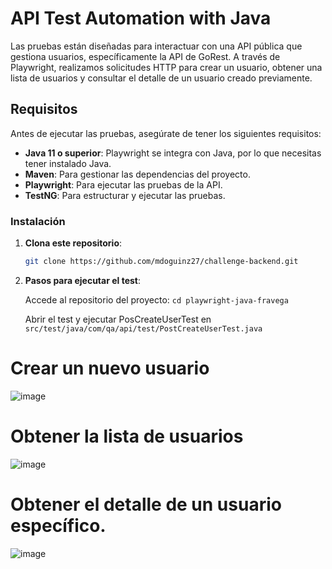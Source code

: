 # API Test Automation with Java

Las pruebas están diseñadas para interactuar con una API pública que gestiona usuarios, específicamente la API de GoRest. A través de Playwright, realizamos solicitudes HTTP para crear un usuario, obtener una lista de usuarios y consultar el detalle de un usuario creado previamente.

## Requisitos

Antes de ejecutar las pruebas, asegúrate de tener los siguientes requisitos:

- **Java 11 o superior**: Playwright se integra con Java, por lo que necesitas tener instalado Java.
- **Maven**: Para gestionar las dependencias del proyecto.
- **Playwright**: Para ejecutar las pruebas de la API.
- **TestNG**: Para estructurar y ejecutar las pruebas.

### Instalación

1. **Clona este repositorio**:

   ```bash
   git clone https://github.com/mdoguinz27/challenge-backend.git

2. **Pasos para ejecutar el test**:

    Accede al repositorio del proyecto:
    ```cd playwright-java-fravega```

    Abrir el test y ejecutar PosCreateUserTest en ```src/test/java/com/qa/api/test/PostCreateUserTest.java```

# Crear un nuevo usuario
![image](https://github.com/user-attachments/assets/1ac5f259-5731-4781-8693-01bdcc869aa7)

# Obtener la lista de usuarios
![image](https://github.com/user-attachments/assets/d7ddcddd-aafa-42e6-a9e2-0634ed7b0d21)

# Obtener el detalle de un usuario específico.
![image](https://github.com/user-attachments/assets/edea5e81-d213-4f94-948b-ccaf91ac728c)
